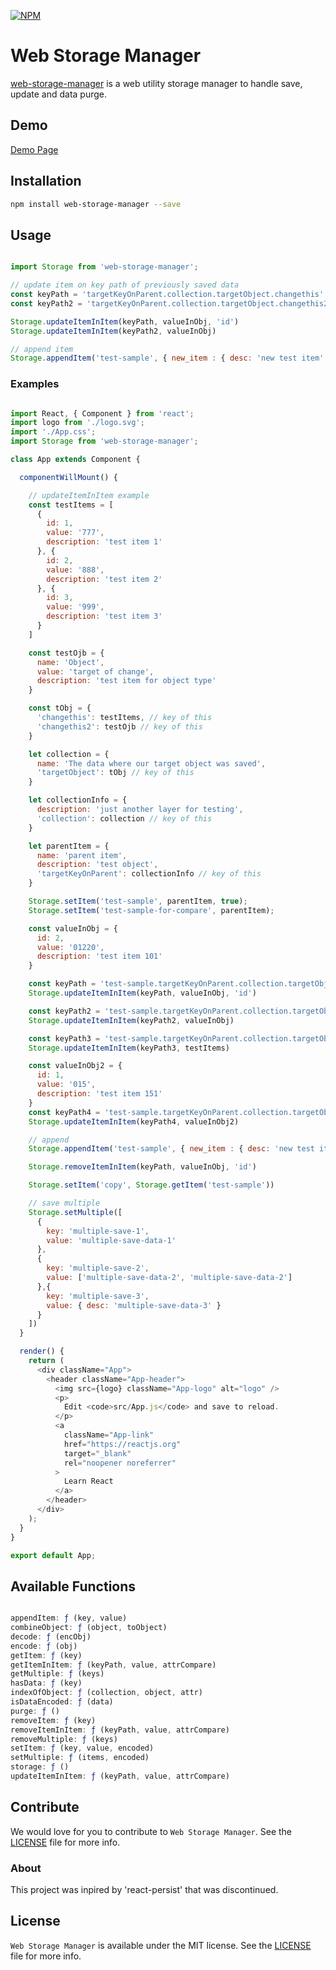 [![NPM](https://nodei.co/npm/web-storage-manager.png?downloads=true&downloadRank=true&stars=true)](https://nodei.co/npm/web-storage-manager/)

# Web Storage Manager
[web-storage-manager](https://www.npmjs.com/package/web-storage-manager) is a web utility storage manager to handle save, update and data purge.

## Demo

[Demo Page](https://github.com/nferocious76/web-storage-manager-example)

## Installation

```bash
npm install web-storage-manager --save
```

## Usage

```js

import Storage from 'web-storage-manager';

// update item on key path of previously saved data
const keyPath = 'targetKeyOnParent.collection.targetObject.changethis'
const keyPath2 = 'targetKeyOnParent.collection.targetObject.changethis2'

Storage.updateItemInItem(keyPath, valueInObj, 'id')
Storage.updateItemInItem(keyPath2, valueInObj)

// append item
Storage.appendItem('test-sample', { new_item : { desc: 'new test item' } })

```

### Examples

```js

import React, { Component } from 'react';
import logo from './logo.svg';
import './App.css';
import Storage from 'web-storage-manager';

class App extends Component {

  componentWillMount() {

    // updateItemInItem example
    const testItems = [
      {
        id: 1,
        value: '777',
        description: 'test item 1'
      }, {
        id: 2,
        value: '888',
        description: 'test item 2'
      }, {
        id: 3,
        value: '999',
        description: 'test item 3'
      }
    ]

    const testOjb = {
      name: 'Object',
      value: 'target of change',
      description: 'test item for object type'
    }

    const tObj = {
      'changethis': testItems, // key of this
      'changethis2': testOjb // key of this
    }

    let collection = {
      name: 'The data where our target object was saved',
      'targetObject': tObj // key of this
    }

    let collectionInfo = {
      description: 'just another layer for testing',
      'collection': collection // key of this
    }

    let parentItem = {
      name: 'parent item',
      description: 'test object',
      'targetKeyOnParent': collectionInfo // key of this
    }

    Storage.setItem('test-sample', parentItem, true);
    Storage.setItem('test-sample-for-compare', parentItem);

    const valueInObj = {
      id: 2,
      value: '01220',
      description: 'test item 101'
    }

    const keyPath = 'test-sample.targetKeyOnParent.collection.targetObject.changethis'
    Storage.updateItemInItem(keyPath, valueInObj, 'id')

    const keyPath2 = 'test-sample.targetKeyOnParent.collection.targetObject.changethis2'
    Storage.updateItemInItem(keyPath2, valueInObj)

    const keyPath3 = 'test-sample.targetKeyOnParent.collection.targetObject2'
    Storage.updateItemInItem(keyPath3, testItems)

    const valueInObj2 = {
      id: 1,
      value: '015',
      description: 'test item 151'
    }
    const keyPath4 = 'test-sample.targetKeyOnParent.collection.targetObject2'
    Storage.updateItemInItem(keyPath4, valueInObj2)

    // append
    Storage.appendItem('test-sample', { new_item : { desc: 'new test item' } })

    Storage.removeItemInItem(keyPath, valueInObj, 'id')

    Storage.setItem('copy', Storage.getItem('test-sample'))

    // save multiple
    Storage.setMultiple([
      {
        key: 'multiple-save-1',
        value: 'multiple-save-data-1'
      },
      {
        key: 'multiple-save-2',
        value: ['multiple-save-data-2', 'multiple-save-data-2']
      },{
        key: 'multiple-save-3',
        value: { desc: 'multiple-save-data-3' }
      }
    ])
  }

  render() {
    return (
      <div className="App">
        <header className="App-header">
          <img src={logo} className="App-logo" alt="logo" />
          <p>
            Edit <code>src/App.js</code> and save to reload.
          </p>
          <a
            className="App-link"
            href="https://reactjs.org"
            target="_blank"
            rel="noopener noreferrer"
          >
            Learn React
          </a>
        </header>
      </div>
    );
  }
}

export default App;

```

## Available Functions

```js

appendItem: ƒ (key, value)
combineObject: ƒ (object, toObject)
decode: ƒ (encObj)
encode: ƒ (obj)
getItem: ƒ (key)
getItemInItem: ƒ (keyPath, value, attrCompare)
getMultiple: ƒ (keys)
hasData: ƒ (key)
indexOfObject: ƒ (collection, object, attr)
isDataEncoded: ƒ (data)
purge: ƒ ()
removeItem: ƒ (key)
removeItemInItem: ƒ (keyPath, value, attrCompare)
removeMultiple: ƒ (keys)
setItem: ƒ (key, value, encoded)
setMultiple: ƒ (items, encoded)
storage: ƒ ()
updateItemInItem: ƒ (keyPath, value, attrCompare)

```


## Contribute
We would love for you to contribute to `Web Storage Manager`. See the [LICENSE](https://github.com/nferocious76/web-storage-manager/blob/master/LICENSE) file for more info.

### About

This project was inpired by 'react-persist' that was discontinued.

## License

`Web Storage Manager` is available under the MIT license. See the [LICENSE](https://github.com/nferocious76/web-storage-manager/blob/master/LICENSE) file for more info.
